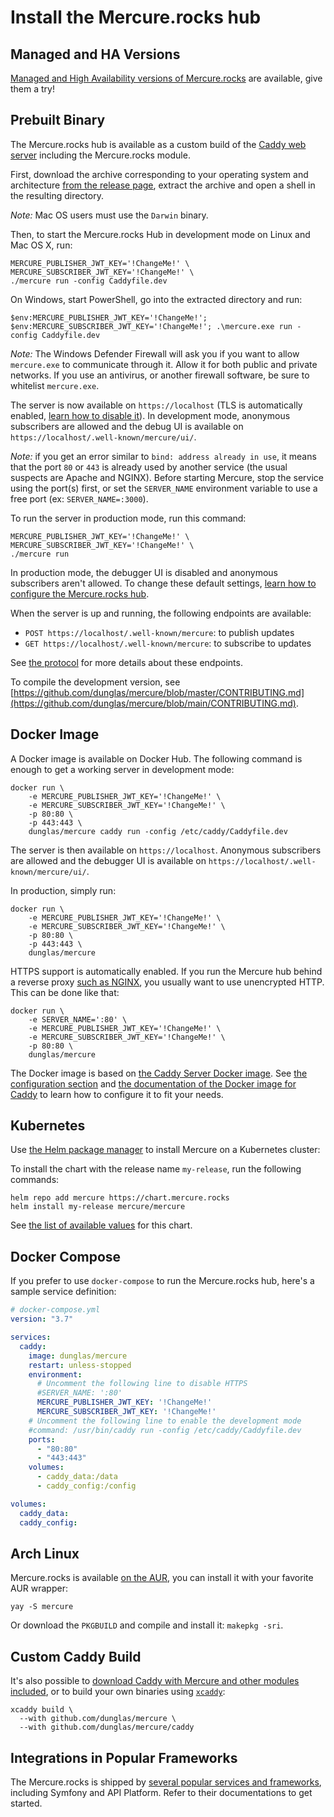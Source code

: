 # Install the Mercure.rocks hub

## Managed and HA Versions

[Managed and High Availability versions of Mercure.rocks](https://mercure.rocks/pricing) are available, give them a try!

## Prebuilt Binary

The Mercure.rocks hub is available as a custom build of the [Caddy web server](https://caddyserver.com/) including the Mercure.rocks module.

First, download the archive corresponding to your operating system and architecture [from the release page](https://github.com/dunglas/mercure/releases), extract the archive and open a shell in the resulting directory.

*Note:* Mac OS users must use the `Darwin` binary.

Then, to start the Mercure.rocks Hub in development mode on Linux and Mac OS X, run:

    MERCURE_PUBLISHER_JWT_KEY='!ChangeMe!' \
    MERCURE_SUBSCRIBER_JWT_KEY='!ChangeMe!' \
    ./mercure run -config Caddyfile.dev

On Windows, start PowerShell, go into the extracted directory and run:

    $env:MERCURE_PUBLISHER_JWT_KEY='!ChangeMe!'; $env:MERCURE_SUBSCRIBER_JWT_KEY='!ChangeMe!'; .\mercure.exe run -config Caddyfile.dev

*Note:* The Windows Defender Firewall will ask you if you want to allow `mercure.exe` to communicate through it.
Allow it for both public and private networks. If you use an antivirus, or another firewall software, be sure to whitelist `mercure.exe`.

The server is now available on `https://localhost` (TLS is automatically enabled, [learn how to disable it](config.md)).
In development mode, anonymous subscribers are allowed and the debug UI is available on `https://localhost/.well-known/mercure/ui/`.

*Note:* if you get an error similar to `bind: address already in use`, it means that the port `80` or `443` is already used by another service (the usual suspects are Apache and NGINX). Before starting Mercure, stop the service using the port(s) first, or set the `SERVER_NAME` environment variable to use a free port (ex: `SERVER_NAME=:3000`).

To run the server in production mode, run this command:

    MERCURE_PUBLISHER_JWT_KEY='!ChangeMe!' \
    MERCURE_SUBSCRIBER_JWT_KEY='!ChangeMe!' \
    ./mercure run

In production mode, the debugger UI is disabled and anonymous subscribers aren't allowed.
To change these default settings, [learn how to configure the Mercure.rocks hub](config.md).

When the server is up and running, the following endpoints are available:

* `POST https://localhost/.well-known/mercure`: to publish updates
* `GET https://localhost/.well-known/mercure`: to subscribe to updates

See [the protocol](../../spec/mercure.md) for more details about these endpoints.

To compile the development version, see [https://github.com/dunglas/mercure/blob/master/CONTRIBUTING.md](https://github.com/dunglas/mercure/blob/main/CONTRIBUTING.md).

## Docker Image

A Docker image is available on Docker Hub. The following command is enough to get a working server in development mode:

    docker run \
        -e MERCURE_PUBLISHER_JWT_KEY='!ChangeMe!' \
        -e MERCURE_SUBSCRIBER_JWT_KEY='!ChangeMe!' \
        -p 80:80 \
        -p 443:443 \
        dunglas/mercure caddy run -config /etc/caddy/Caddyfile.dev

The server is then available on `https://localhost`. Anonymous subscribers are allowed and the debugger UI is available on `https://localhost/.well-known/mercure/ui/`.

In production, simply run:

    docker run \
        -e MERCURE_PUBLISHER_JWT_KEY='!ChangeMe!' \
        -e MERCURE_SUBSCRIBER_JWT_KEY='!ChangeMe!' \
        -p 80:80 \
        -p 443:443 \
        dunglas/mercure

HTTPS support is automatically enabled. If you run the Mercure hub behind a reverse proxy [such as NGINX](cookbooks.md#using-nginx-as-an-http-2-reverse-proxy-in-front-of-the-hub), you usually want to use unencrypted HTTP.
This can be done like that:

    docker run \
        -e SERVER_NAME=':80' \
        -e MERCURE_PUBLISHER_JWT_KEY='!ChangeMe!' \
        -e MERCURE_SUBSCRIBER_JWT_KEY='!ChangeMe!' \
        -p 80:80 \
        dunglas/mercure

The Docker image is based on [the Caddy Server Docker image](https://registry.hub.docker.com/_/caddy).
See [the configuration section](config.md) and [the documentation of the Docker image for Caddy](https://registry.hub.docker.com/_/caddy) to learn how to configure it to fit your needs.

## Kubernetes

Use [the Helm package manager](https://helm.sh/) to install Mercure on a Kubernetes cluster:

To install the chart with the release name `my-release`, run the following commands:

    helm repo add mercure https://chart.mercure.rocks
    helm install my-release mercure/mercure

See [the list of available values](https://github.com/dunglas/mercure/blob/main/charts/mercure/README.md) for this chart.

## Docker Compose

If you prefer to use `docker-compose` to run the Mercure.rocks hub, here's a sample service definition:

```yaml
# docker-compose.yml
version: "3.7"

services:
  caddy:
    image: dunglas/mercure
    restart: unless-stopped
    environment:
      # Uncomment the following line to disable HTTPS
      #SERVER_NAME: ':80'
      MERCURE_PUBLISHER_JWT_KEY: '!ChangeMe!'
      MERCURE_SUBSCRIBER_JWT_KEY: '!ChangeMe!'
    # Uncomment the following line to enable the development mode
    #command: /usr/bin/caddy run -config /etc/caddy/Caddyfile.dev
    ports:
      - "80:80"
      - "443:443"
    volumes:
      - caddy_data:/data
      - caddy_config:/config

volumes:
  caddy_data:
  caddy_config:
```

## Arch Linux

Mercure.rocks is available [on the AUR](https://aur.archlinux.org/packages/mercure), you can install it with your favorite AUR wrapper:

    yay -S mercure

Or download the `PKGBUILD` and compile and install it: `makepkg -sri`.

## Custom Caddy Build

It's also possible to [download Caddy with Mercure and other modules included](https://caddyserver.com/download?package=github.com%2Fdunglas%2Fmercure%2Fcaddy), or to build your own binaries using [`xcaddy`](https://github.com/caddyserver/xcaddy):

    xcaddy build \
      --with github.com/dunglas/mercure \
      --with github.com/dunglas/mercure/caddy

## Integrations in Popular Frameworks

The Mercure.rocks is shipped by [several popular services and frameworks](../ecosystem/awesome.md#frameworks-and-services-integrations), including Symfony and API Platform.
Refer to their documentations to get started.
